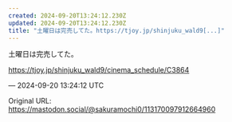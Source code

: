 ```yaml
---
created: 2024-09-20T13:24:12.230Z
updated: 2024-09-20T13:24:12.230Z
title: "土曜日は完売してた。https://tjoy.jp/shinjuku_wald9[...]"
---
```


<p>土曜日は完売してた。</p><p><a href="https://tjoy.jp/shinjuku_wald9/cinema_schedule/C3864" target="_blank" rel="nofollow noopener" translate="no"><span class="invisible">https://</span><span class="ellipsis">tjoy.jp/shinjuku_wald9/cinema_</span><span class="invisible">schedule/C3864</span></a></p>

&mdash; 2024-09-20 13:24:12 UTC

Original URL: https://mastodon.social/@sakuramochi0/113170097912664960
